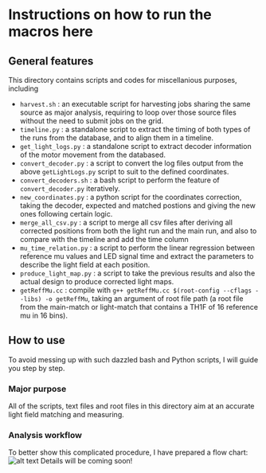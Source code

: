 # Instructions on how to run the macros here
## General features
This directory contains scripts and codes for miscellanious purposes, including
- `harvest.sh` : an executable script for harvesting jobs sharing the same source as major analysis, requiring to loop over those source files without the need to submit jobs on the grid.
- `timeline.py` : a standalone script to extract the timing of both types of the runs from the database, and to align them in a timeline.
- `get_light_logs.py` : a standalone script to extract decoder information of the motor movement from the databased.
- `convert_decoder.py` : a script to convert the log files output from the above `getLightLogs.py` script to suit to the defined coordinates.
- `convert_decoders.sh` : a bash script to perform the feature of `convert_decoder.py` iteratively.
- `new_coordinates.py` : a python script for the coordinates correction, taking the decoder, expected and matched postions and giving the new ones following certain logic.
- `merge_all_csv.py` : a script to merge all csv files after deriving all corrected positions from both the light run and the main run, and also to compare with the timeline and add the time column
- `mu_time_relation.py` : a script to perform the linear regression between reference mu values and LED signal time and extract the parameters to describe the light field at each position.
- `produce_light_map.py` : a script to take the previous results and also the actual design to produce corrected light maps.
- `getReffMu.cc` : compile with `g++ getReffMu.cc $(root-config --cflags --libs) -o getReffMu`, taking an argument of root file path (a root file from the main-match or light-match that contains a TH1F of 16 reference mu in 16 bins).

## How to use
To avoid messing up with such dazzled bash and Python scripts, I will guide you step by step.  
### Major purpose
All of the scripts, text files and root files in this directory aim at an accurate light field matching and measuring. 
### Analysis workflow
To better show this complicated procedure, I have prepared a flow chart:  
![alt text](https://code.ihep.ac.cn/wanghanwen/sipm-massive/-/raw/main/test/illustration.png "A nice illustration of our light field analysis workflow") 
Details will be coming soon!


